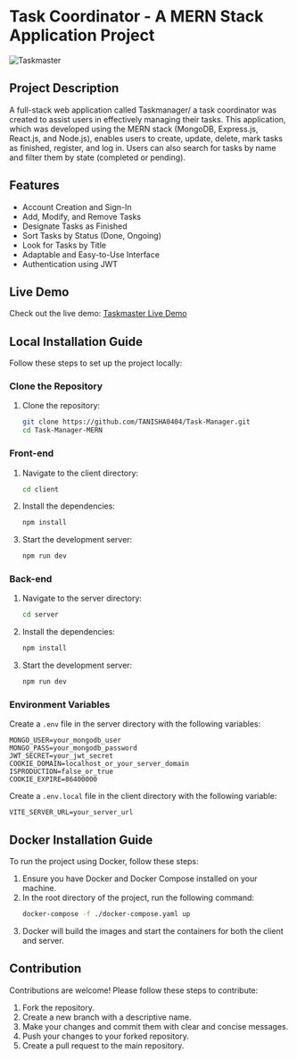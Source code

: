 # Task Coordinator - A MERN Stack Application Project

![Taskmaster](https://res.cloudinary.com/dqone7ala/image/upload/v1716348976/Screenshot_2024-05-22_060247_fz8rbe.png)

## Project Description

A full-stack web application called Taskmanager/ a task coordinator was created to assist users in effectively managing their tasks.  This application, which was developed using the MERN stack (MongoDB, Express.js, React.js, and Node.js), enables users to create, update, delete, mark tasks as finished, register, and log in.  Users can also search for tasks by name and filter them by state (completed or pending).

## Features

- Account Creation and Sign-In
- Add, Modify, and Remove Tasks
- Designate Tasks as Finished
- Sort Tasks by Status (Done, Ongoing)
- Look for Tasks by Title
- Adaptable and Easy-to-Use Interface
- Authentication using JWT

## Live Demo

Check out the live demo: [Taskmaster Live Demo](https://task-manager-git-main-tanishas-projects-95c990ac.vercel.app/)

## Local Installation Guide

Follow these steps to set up the project locally:

### Clone the Repository

1. Clone the repository:
   ```bash
   git clone https://github.com/TANISHA0404/Task-Manager.git
   cd Task-Manager-MERN
   ```

### Front-end

1. Navigate to the client directory:
   ```bash
   cd client
   ```
2. Install the dependencies:
   ```bash
   npm install
   ```
3. Start the development server:
   ```bash
   npm run dev
   ```

### Back-end

1. Navigate to the server directory:
   ```bash
   cd server
   ```
2. Install the dependencies:
   ```bash
   npm install
   ```
3. Start the development server:
   ```bash
   npm run dev
   ```

### Environment Variables

Create a `.env` file in the server directory with the following variables:

```
MONGO_USER=your_mongodb_user
MONGO_PASS=your_mongodb_password
JWT_SECRET=your_jwt_secret
COOKIE_DOMAIN=localhost_or_your_server_domain
ISPRODUCTION=false_or_true
COOKIE_EXPIRE=86400000
```

Create a `.env.local` file in the client directory with the following variable:

```
VITE_SERVER_URL=your_server_url
```

## Docker Installation Guide

To run the project using Docker, follow these steps:

1. Ensure you have Docker and Docker Compose installed on your machine.
2. In the root directory of the project, run the following command:
   ```bash
   docker-compose -f ./docker-compose.yaml up
   ```
3. Docker will build the images and start the containers for both the client and server.

## Contribution

Contributions are welcome! Please follow these steps to contribute:

1. Fork the repository.
2. Create a new branch with a descriptive name.
3. Make your changes and commit them with clear and concise messages.
4. Push your changes to your forked repository.
5. Create a pull request to the main repository.

